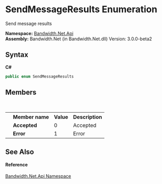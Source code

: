 ﻿# SendMessageResults Enumeration
 

Send message results

**Namespace:**&nbsp;<a href ="N_Bandwidth_Net_Api.md">Bandwidth.Net.Api</a><br />**Assembly:**&nbsp;Bandwidth.Net (in Bandwidth.Net.dll) Version: 3.0.0-beta2

## Syntax

**C#**<br />
``` C#
public enum SendMessageResults
```


## Members
&nbsp;<table><tr><th></th><th>Member name</th><th>Value</th><th>Description</th></tr><tr><td /><td target="F:Bandwidth.Net.Api.SendMessageResults.Accepted">**Accepted**</td><td>0</td><td>Accepted</td></tr><tr><td /><td target="F:Bandwidth.Net.Api.SendMessageResults.Error">**Error**</td><td>1</td><td>Error</td></tr></table>

## See Also


#### Reference
<a href ="N_Bandwidth_Net_Api.md">Bandwidth.Net.Api Namespace</a><br />